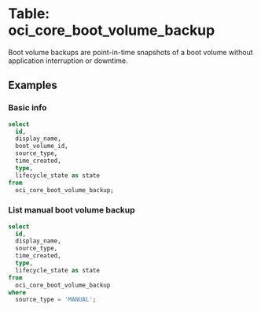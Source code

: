 # Table: oci_core_boot_volume_backup

Boot volume backups are point-in-time snapshots of a boot volume without application interruption or downtime.

## Examples

### Basic info

```sql
select
  id,
  display_name,
  boot_volume_id,
  source_type,
  time_created,
  type,
  lifecycle_state as state
from
  oci_core_boot_volume_backup;
```

### List manual boot volume backup

```sql
select
  id,
  display_name,
  source_type,
  time_created,
  type,
  lifecycle_state as state
from
  oci_core_boot_volume_backup
where
  source_type = 'MANUAL';
```
